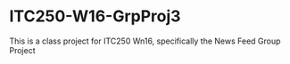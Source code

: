 # ITC250-W16-GrpProj3
This is a class project for ITC250 Wn16, specifically the News Feed Group Project
